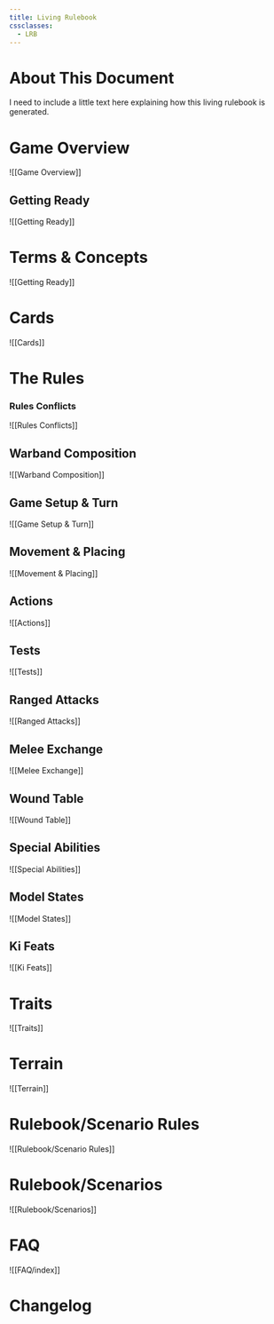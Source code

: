 ```yaml
---
title: Living Rulebook
cssclasses:
  - LRB
---
```

# About This Document
I need to include a little text here explaining how this living rulebook is generated.

# Game Overview
![[Game Overview]]

## Getting Ready
![[Getting Ready]]

# Terms & Concepts
![[Getting Ready]]

# Cards
![[Cards]]

# The Rules
### Rules Conflicts
![[Rules Conflicts]]

## Warband Composition
![[Warband Composition]]

## Game Setup & Turn
![[Game Setup & Turn]]

## Movement & Placing
![[Movement & Placing]]

## Actions
![[Actions]]

## Tests
![[Tests]]

## Ranged Attacks
![[Ranged Attacks]]

## Melee Exchange
![[Melee Exchange]]

## Wound Table
![[Wound Table]]

## Special Abilities
![[Special Abilities]]

## Model States
![[Model States]]

## Ki Feats
![[Ki Feats]]

# Traits
![[Traits]]

# Terrain
![[Terrain]]

# Rulebook/Scenario Rules
![[Rulebook/Scenario Rules]]

# Rulebook/Scenarios
![[Rulebook/Scenarios]]

# FAQ
![[FAQ/index]]

# Changelog